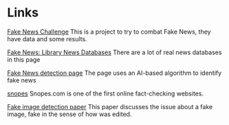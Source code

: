 # Links
[Fake News Challenge](http://www.fakenewschallenge.org/) This is a project to try to combat Fake News, they have data and some results.

[Fake News: Library News Databases](http://aub.edu.lb.libguides.com/Fake-News/Library-Resources) There are a lot of real news databases in this page

[Fake News detection page](http://adverifai.com/) The page uses an AI-based algorithm  to identify fake news

[snopes](https://www.snopes.com) Snopes.com is one of the first online fact-checking websites.

[Fake image detection paper](https://ijcsits.org/papers/vol7no22017/4vol7no2.pdf) This paper discusses the issue about a fake image, fake in the sense of how was edited.
